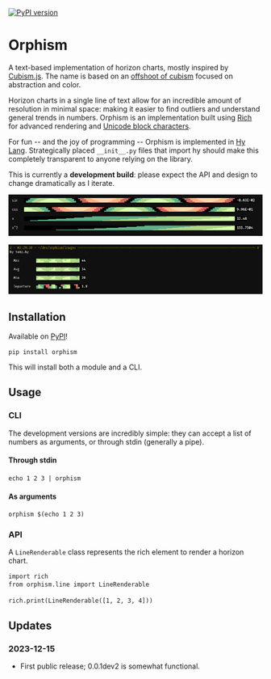 [![PyPI version](https://badge.fury.io/py/orphism.svg)](https://badge.fury.io/py/orphism)

# Orphism

A text-based implementation of horizon charts, mostly inspired by [Cubism.js](https://github.com/square/cubism). The name is based on an [offshoot of cubism](https://en.wikipedia.org/wiki/Orphism_(art)) focused on abstraction and color.

Horizon charts in a single line of text allow for an incredible amount of resolution in minimal space: making it easier to find outliers and understand general trends in
 numbers. Orphism is an implementation built using [Rich](https://github.com/Textualize/rich) for advanced rendering and [Unicode block characters](https://www.w3.org/TR/xml-entity-names/025.html).

For fun -- and the joy of programming -- Orphism is implemented in [Hy Lang](https://github.com/hylang/hy). Strategically placed `__init__.py` files that import hy should make this completely transparent to anyone relying on the library.


This is currently a **development build**: please expect the API and design to change dramatically as I iterate.

![Demo](https://github.com/kunalb/orphism/raw/main/images/orphism.png)

![Temperatures](https://github.com/kunalb/orphism/raw/main/images/temperatures.png)

## Installation

Available on [PyPI](https://pypi.org/project/orphism/)!

```
pip install orphism
```

This will install both a module and a CLI.

## Usage


### CLI

The development versions are incredibly simple: they can accept a list of numbers as arguments, or through stdin (generally a pipe).


#### Through stdin
```
echo 1 2 3 | orphism
```

#### As arguments
```
orphism $(echo 1 2 3)
```

### API

A `LineRenderable` class represents the rich element to render a horizon chart.

```
import rich
from orphism.line import LineRenderable

rich.print(LineRenderable([1, 2, 3, 4]))
```

## Updates

### 2023-12-15
- First public release; 0.0.1dev2 is somewhat functional.
